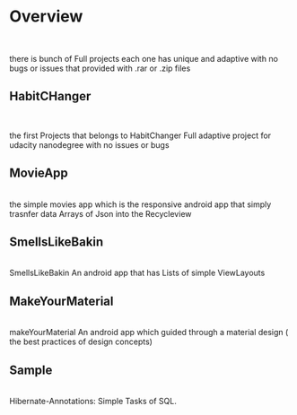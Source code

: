 # Overview
 <br>
 
there is bunch of Full projects each one has unique and adaptive with no bugs or issues that provided with .rar or .zip files

## HabitCHanger
<br>

the first Projects that belongs to HabitChanger Full adaptive project for udacity nanodegree with no issues or bugs 

## MovieApp
<br>
the simple movies app which is the responsive android app that simply trasnfer data Arrays of Json into the Recycleview

## SmellsLikeBakin
<br>
SmellsLikeBakin An android app that has Lists of simple ViewLayouts

## MakeYourMaterial
<br>
makeYourMaterial An android app which guided through a material design ( the best practices of design concepts)

## Sample
<br>
Hibernate-Annotations: Simple Tasks of SQL.




